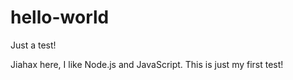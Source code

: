 # hello-world
Just a test!

Jiahax here, I like Node.js and JavaScript.
This is just my first test!
